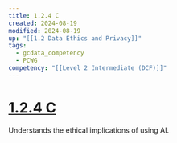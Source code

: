 ```yaml
---
title: 1.2.4 C
created: 2024-08-19
modified: 2024-08-19
up: "[[1.2 Data Ethics and Privacy]]"
tags:
  - gcdata_competency
  - PCWG
competency: "[[Level 2 Intermediate (DCF)]]"
---
```

# [1.2.4 C](1.2.4%20C.md)
Understands the ethical implications of using AI.
